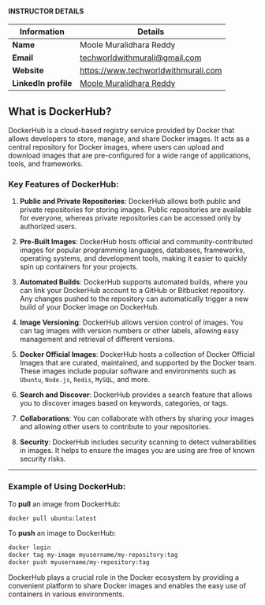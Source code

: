 #### INSTRUCTOR DETAILS

|  Information             | Details                                                                      |
|----------------------    |------------------------------------------------------------------------------|
| **Name**                 | Moole Muralidhara Reddy                                                      |
| **Email**                | techworldwithmurali@gmail.com                                                |
| **Website**              | https://www.techworldwithmurali.com               |
| **LinkedIn profile**     | [Moole Muralidhara Reddy](https://www.linkedin.com/in/moole-muralidhara-reddy) |

## What is DockerHub?

DockerHub is a cloud-based registry service provided by Docker that allows developers to store, manage, and share Docker images. It acts as a central repository for Docker images, where users can upload and download images that are pre-configured for a wide range of applications, tools, and frameworks.

### Key Features of DockerHub:

1. **Public and Private Repositories**:
   DockerHub allows both public and private repositories for storing images. Public repositories are available for everyone, whereas private repositories can be accessed only by authorized users.

2. **Pre-Built Images**:
   DockerHub hosts official and community-contributed images for popular programming languages, databases, frameworks, operating systems, and development tools, making it easier to quickly spin up containers for your projects.

3. **Automated Builds**:
   DockerHub supports automated builds, where you can link your DockerHub account to a GitHub or Bitbucket repository. Any changes pushed to the repository can automatically trigger a new build of your Docker image on DockerHub.

4. **Image Versioning**:
   DockerHub allows version control of images. You can tag images with version numbers or other labels, allowing easy management and retrieval of different versions.

5. **Docker Official Images**:
   DockerHub hosts a collection of Docker Official Images that are curated, maintained, and supported by the Docker team. These images include popular software and environments such as `Ubuntu`, `Node.js`, `Redis`, `MySQL`, and more.

6. **Search and Discover**:
   DockerHub provides a search feature that allows you to discover images based on keywords, categories, or tags.

7. **Collaborations**:
   You can collaborate with others by sharing your images and allowing other users to contribute to your repositories.

8. **Security**:
   DockerHub includes security scanning to detect vulnerabilities in images. It helps to ensure the images you are using are free of known security risks.

---

### Example of Using DockerHub:

To **pull** an image from DockerHub:

```bash
docker pull ubuntu:latest
```

To **push** an image to DockerHub:

```bash
docker login
docker tag my-image myusername/my-repository:tag
docker push myusername/my-repository:tag
```

DockerHub plays a crucial role in the Docker ecosystem by providing a convenient platform to share Docker images and enables the easy use of containers in various environments.

